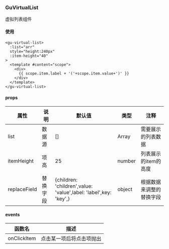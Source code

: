 ### GuVirtualList
虚拟列表组件
#### 使用
```
<gu-virtual-list>
  :list="arr"
  style="height:240px"
  :item-height="40"
>
  <template #content="scope">
    <div>
      {{ scope.item.label + '('+scope.item.value+')' }}
    </div>
  </template>
</gu-virtual-list>
```
#### props
属性|说明|默认值|类型|注释
--|----|--|--|----
list|数据源|[]|Array|需要展示的列表数据
itemHeight|项高|25|number|列表展示的item的高度
replaceField|替换字段|{children: 'children',value: 'value',label: 'label',key: 'key',}|object|根据数据来调整的替换字段
#### events
函数名|描述
--|--
onClickItem|点击某一项后将点击项抛出

